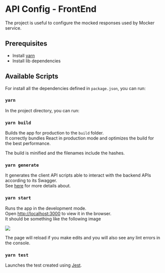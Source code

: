 # API Config - FrontEnd

The project is useful to configure the mocked responses used by Mocker service.

## Prerequisites

- Install [yarn](https://classic.yarnpkg.com/en/docs/getting-started)
- Install lib dependencies

## Available Scripts

For install all the dependencies defined in `package.json`, you can run:

### `yarn`

In the project directory, you can run:

### `yarn build`

Builds the app for production to the `build` folder.\
It correctly bundles React in production mode and optimizes the build for the best performance.

The build is minified and the filenames include the hashes.

### `yarn generate`

It generates the client API scripts able to interact with the backend APIs according to its Swagger.\
See [here](https://github.com/pagopa/pagopa-mock-config-be/blob/main/openapi/openapi.json) for more details about.


### `yarn start`

Runs the app in the development mode.\
Open [http://localhost:3000](http://localhost:3000) to view it in the browser.\
It should be something like the following image

![](...)

The page will reload if you make edits and you will also see any lint errors in the console.

### `yarn test`

Launches the test created using [Jest](https://jestjs.io/).
